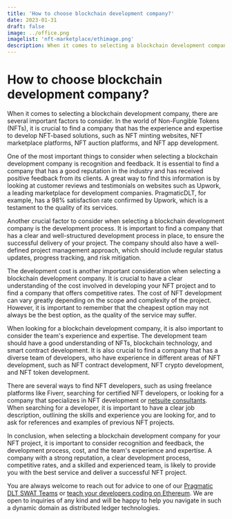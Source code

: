 ```yaml
---
title: 'How to choose blockchain development company?'
date: 2023-01-31
draft: false
image: ../office.png
imagelist: 'nft-marketplace/ethimage.png'
description: When it comes to selecting a blockchain development company, there are several important factors to consider. In the world of Non-Fungible Tokens (NFTs), it is crucial to find a company that has the experience and expertise to develop NFT-based solutions, such as NFT minting websites,
---
```


# How to choose blockchain development company?

When it comes to selecting a blockchain development company, there are several important factors to consider. In the world of Non-Fungible Tokens (NFTs), it is crucial to find a company that has the experience and expertise to develop NFT-based solutions, such as NFT minting websites, NFT marketplace platforms, NFT auction platforms, and NFT app development.

One of the most important things to consider when selecting a blockchain development company is recognition and feedback. It is essential to find a company that has a good reputation in the industry and has received positive feedback from its clients. A great way to find this information is by looking at customer reviews and testimonials on websites such as Upwork, a leading marketplace for development companies. PragmaticDLT, for example, has a 98% satisfaction rate confirmed by Upwork, which is a testament to the quality of its services.

Another crucial factor to consider when selecting a blockchain development company is the development process. It is important to find a company that has a clear and well-structured development process in place, to ensure the successful delivery of your project. The company should also have a well-defined project management approach, which should include regular status updates, progress tracking, and risk mitigation.

The development cost is another important consideration when selecting a blockchain development company. It is crucial to have a clear understanding of the cost involved in developing your NFT project and to find a company that offers competitive rates. The cost of NFT development can vary greatly depending on the scope and complexity of the project. However, it is important to remember that the cheapest option may not always be the best option, as the quality of the service may suffer.

When looking for a blockchain development company, it is also important to consider the team's experience and expertise. The development team should have a good understanding of NFTs, blockchain technology, and smart contract development. It is also crucial to find a company that has a diverse team of developers, who have experience in different areas of NFT development, such as NFT contract development, NFT crypto development, and NFT token development.

There are several ways to find NFT developers, such as using freelance platforms like Fiverr, searching for certified NFT developers, or looking for a company that specializes in NFT development or [netsuite consultants](https://www.designrush.com/agency/it-services/netsuite). When searching for a developer, it is important to have a clear job description, outlining the skills and experience you are looking for, and to ask for references and examples of previous NFT projects.

In conclusion, when selecting a blockchain development company for your NFT project, it is important to consider recognition and feedback, the development process, cost, and the team's experience and expertise. A company with a strong reputation, a clear development process, competitive rates, and a skilled and experienced team, is likely to provide you with the best service and deliver a successful NFT project.

You are always welcome to reach out for advice to one of our [Pragmatic DLT SWAT Teams](https://pragmaticdlt.com/) or [teach your developers coding on Ethereum](https://pragmaticdlt.com/onlineacademy.html). We are open to inquiries of any kind and will be happy to help you navigate in such a dynamic domain as distributed ledger technologies.
